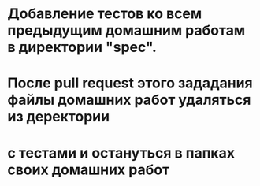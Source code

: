 # Добавление тестов ко всем предыдущим домашним работам в директории "spec".
# После pull request этого зададания файлы домашних работ удаляться из деректории
# с тестами и остануться в папках своих домашних работ